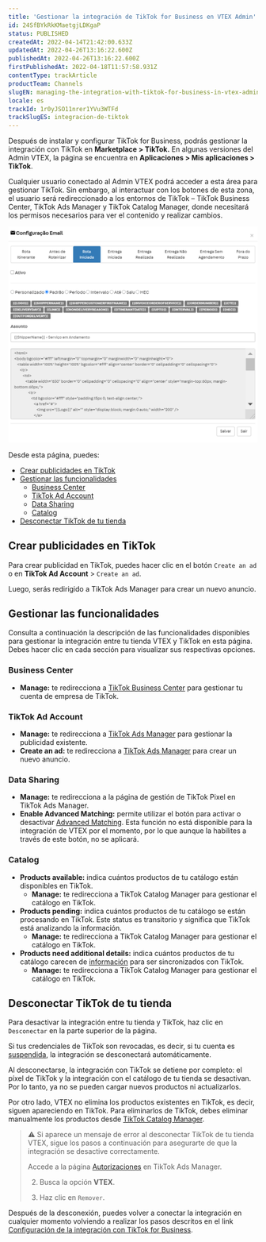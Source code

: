 ```yaml
---
title: 'Gestionar la integración de TikTok for Business en VTEX Admin'
id: 24SfBYkRkKMaetgjLDKgaP
status: PUBLISHED
createdAt: 2022-04-14T21:42:00.633Z
updatedAt: 2022-04-26T13:16:22.600Z
publishedAt: 2022-04-26T13:16:22.600Z
firstPublishedAt: 2022-04-18T11:57:58.931Z
contentType: trackArticle
productTeam: Channels
slugEN: managing-the-integration-with-tiktok-for-business-in-vtex-admin
locale: es
trackId: 1r0yJSO11nrer1YVu3WTFd
trackSlugES: integracion-de-tiktok
---
```



Después de instalar y configurar TikTok for Business, podrás gestionar la integración con TikTok en **Marketplace > TikTok.** En algunas versiones del Admin VTEX, la página se encuentra en **Aplicaciones > Mis aplicaciones > TikTok**.

Cualquier usuario conectado al Admin VTEX podrá acceder a esta área para gestionar TikTok. Sin embargo, al interactuar con los botones de esta zona, el usuario será redireccionado a los entornos de TikTok – TikTok Business Center, TikTok Ads Manager y TikTok Catalog Manager, donde necesitará los permisos necesarios para ver el contenido y realizar cambios.

![manage-tiktok-integration](https://raw.githubusercontent.com/vtexdocs/help-center-content/refs/heads/main/_1.png)

Desde esta página, puedes:

- [Crear publicidades en TikTok](#crear-publicidades-en-tiktok)
- [Gestionar las funcionalidades](#gestionar-las-funcionalidades)
    - [Business Center](#business-center)
    - [TikTok Ad Account](#tiktok-ad-account)
    - [Data Sharing](#data-sharing)
    - [Catalog](#catalog)
- [Desconectar TikTok de tu tienda](#desconectar-tiktok-de-tu-tienda)

## Crear publicidades en TikTok

Para crear publicidad en TikTok, puedes hacer clic en el botón `Create an ad` o en **TikTok Ad Account** > `Create an ad`.

Luego, serás redirigido a TikTok Ads Manager para crear un nuevo anuncio.

## Gestionar las funcionalidades

Consulta a continuación la descripción de las funcionalidades disponibles para gestionar la integración entre tu tienda VTEX y TikTok en esta página. Debes hacer clic en cada sección para visualizar sus respectivas opciones.

### Business Center

* **Manage:** te redirecciona a [TikTok Business Center](https://ads.tiktok.com/help/article?aid=12786) para gestionar tu cuenta de empresa de TikTok.

### TikTok Ad Account

* **Manage:** te redirecciona a [TikTok Ads Manager](https://ads.tiktok.com/help/article?aid=10178) para gestionar la publicidad existente.
* **Create an ad:** te redirecciona a [TikTok Ads Manager](https://ads.tiktok.com/help/article?aid=10178) para crear un nuevo anuncio.

### Data Sharing

* **Manage:** te redirecciona a la página de gestión de TikTok Pixel en TikTok Ads Manager.
* **Enable Advanced Matching:** permite utilizar el botón <i class="fa-toggle-on"></i> para activar o desactivar [Advanced Matching](https://ads.tiktok.com/help/article?aid=10007891). Esta función no está disponible para la integración de VTEX por el momento, por lo que aunque la habilites a través de este botón, no se aplicará.

### Catalog

* **Products available:** indica cuántos productos de tu catálogo están disponibles en TikTok.
    * **Manage:** te redirecciona a TikTok Catalog Manager para gestionar el catálogo en TikTok.
* **Products pending:** indica cuántos productos de tu catálogo se están procesando en TikTok. Este status es transitorio y significa que TikTok está analizando la información.
    * **Manage:** te redirecciona a TikTok Catalog Manager para gestionar el catálogo en TikTok.
* **Products need additional details:** indica cuántos productos de tu catálogo carecen de [información](https://help.vtex.com/es/tracks/integracion-de-tiktok--1r0yJSO11nrer1YVu3WTFd/4AEUg7pEdX1beOaQhFf0wC#envio-de-datos-de-productos-a-tiktok) para ser sincronizados con TikTok.
    * **Manage:** te redirecciona a TikTok Catalog Manager para gestionar el catálogo en TikTok.

## Desconectar TikTok de tu tienda

Para desactivar la integración entre tu tienda y TikTok, haz clic en `Desconectar` en la parte superior de la página.

Si tus credenciales de TikTok son revocadas, es decir, si tu cuenta es [suspendida](https://ads.tiktok.com/help/article?aid=12170), la integración se desconectará automáticamente. 

Al desconectarse, la integración con TikTok se detiene por completo: el píxel de TikTok y la integración con el catálogo de tu tienda se desactivan. Por lo tanto, ya no se pueden cargar nuevos productos ni actualizarlos.

Por otro lado, VTEX no elimina los productos existentes en TikTok, es decir, siguen apareciendo en TikTok. Para eliminarlos de TikTok, debes eliminar manualmente los productos desde [TikTok Catalog Manager](https://ads.tiktok.com/help/article?aid=10001005).

>⚠️ Si aparece un mensaje de error al desconectar TikTok de tu tienda VTEX, sigue los pasos a continuación para asegurarte de que la integración se desactive correctamente.
>
> Accede a la página [Autorizaciones](https://ads.tiktok.com/ac/page/authorizations) en TikTok Ads Manager.
>
> 2. Busca la opción **VTEX**.
>
> 3. Haz clic en `Remover`.

Después de la desconexión, puedes volver a conectar la integración en cualquier momento volviendo a realizar los pasos descritos en el link [Configuración de la integración con TikTok for Business](https://help.vtex.com/es/tracks/integracion-de-tiktok--1r0yJSO11nrer1YVu3WTFd/4AEUg7pEdX1beOaQhFf0wC).
